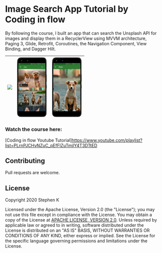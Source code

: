 # Image Search App Tutorial by Coding in flow

By following the course, I built an app that can search the Unsplash API for images and display them in a RecyclerView using MVVM architecture, Paging 3, Glide, Retrofit, Coroutines, the Navigation Component, View Binding, and Dagger Hilt.

|<img src="images/im1.png" width=100/>|<img src="images/img2.png" width=100/>|<img src="images/img3.png" width=100/>|
|:----:|:----:|:----:|

### Watch the course here:
[Coding in flow Youtube Tutorial]https://www.youtube.com/playlist?list=PLrnPJCHvNZuC_pEfFlZuTmjlY4T3DTtED

## Contributing
Pull requests are welcome.

## License

   Copyright 2020 Stephen K
   
   Licensed under the Apache License, Version 2.0 (the "License");
   you may not use this file except in compliance with the License.
   You may obtain a copy of the License at [APACHE LICENSE, VERSION 2.0](https://www.apache.org/licenses/LICENSE-2.0).
   Unless required by applicable law or agreed to in writing, software
   distributed under the License is distributed on an "AS IS" BASIS,
   WITHOUT WARRANTIES OR CONDITIONS OF ANY KIND, either express or implied.
   See the License for the specific language governing permissions and
   limitations under the License.
